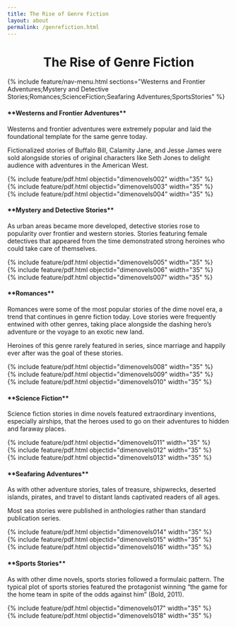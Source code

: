 ```yaml
---
title: The Rise of Genre Fiction
layout: about
permalink: /genrefiction.html
---
```

<h1><center>The Rise of Genre Fiction</center></h1>
{% include feature/nav-menu.html sections="Westerns and Frontier Adventures;Mystery and Detective Stories;Romances;ScienceFiction;Seafaring Adventures;SportsStories" %}
<p></p>
<h4>**Westerns and Frontier Adventures**</h4>
<p>Westerns and frontier adventures were extremely popular and laid the foundational template for the same genre today.</p>
<p></p>
<p>Fictionalized stories of Buffalo Bill, Calamity Jane, and Jesse James were sold alongside stories of original characters like Seth Jones to delight audience with adventures in the American West.</p>
<div class="container">
  <div class="row">
    <div class="col">
      {% include feature/pdf.html objectid="dimenovels002" width="35" %}
    </div>
    <div class="col">
      {% include feature/pdf.html objectid="dimenovels003" width="35" %}
    </div>
    <div class="col">
      {% include feature/pdf.html objectid="dimenovels004" width="35" %}
    </div>
  </div>
</div>
<p></p>
<p></p>
<h4>**Mystery and Detective Stories**</h4>
<p>As urban areas became more developed, detective stories rose to popularity over frontier and western stories. Stories featuring female detectives that appeared from the time demonstrated strong heroines who could take care of themselves.</p>
<div class="container">
  <div class="row">
    <div class="col">
      {% include feature/pdf.html objectid="dimenovels005" width="35" %}
    </div>
    <div class="col">
      {% include feature/pdf.html objectid="dimenovels006" width="35" %}
    </div>
    <div class="col">
      {% include feature/pdf.html objectid="dimenovels007" width="35" %}
    </div>
  </div>
</div>
<p></p>
<p></p>
<h4>**Romances**</h4>
<p>Romances were some of the most popular stories of the dime novel era, a trend that continues in genre fiction today. Love stories were frequently entwined with other genres, taking place alongside the dashing hero’s adventure or the voyage to an exotic new land.</p>
<p></p>
<p>Heroines of this genre rarely featured in series, since marriage and happily ever after was the goal of these stories.</p>
<div class="container">
  <div class="row">
    <div class="col">
      {% include feature/pdf.html objectid="dimenovels008" width="35" %}
    </div>
    <div class="col">
      {% include feature/pdf.html objectid="dimenovels009" width="35" %}
    </div>
    <div class="col">
      {% include feature/pdf.html objectid="dimenovels010" width="35" %}
    </div>
  </div>
</div>
<p></p>
<p></p>
<h4>**Science Fiction**</h4>
<p>Science fiction stories in dime novels featured extraordinary inventions, especially airships, that the heroes used to go on their adventures to hidden and faraway places.</p>
<div class="container">
  <div class="row">
    <div class="col">
      {% include feature/pdf.html objectid="dimenovels011" width="35" %}
    </div>
    <div class="col">
      {% include feature/pdf.html objectid="dimenovels012" width="35" %}
    </div>
    <div class="col">
      {% include feature/pdf.html objectid="dimenovels013" width="35" %}
    </div>
  </div>
</div>
<p></p>
<p></p>
<h4>**Seafaring Adventures**</h4>
<p>As with other adventure stories, tales of treasure, shipwrecks, deserted islands, pirates, and travel to distant lands captivated readers of all ages.</p>
<p></p>
<p>Most sea stories were published in anthologies rather than standard publication series.</p>
<div class="container">
  <div class="row">
    <div class="col">
      {% include feature/pdf.html objectid="dimenovels014" width="35" %}
    </div>
    <div class="col">
      {% include feature/pdf.html objectid="dimenovels015" width="35" %}
    </div>
    <div class="col">
      {% include feature/pdf.html objectid="dimenovels016" width="35" %}
    </div>
  </div>
</div>
<p></p>
<p></p>
<h4>**Sports Stories**</h4>
<p>As with other dime novels, sports stories followed a formulaic pattern. The typical plot of sports stories featured the protagonist winning “the game for the home team in spite of the odds against him” (Bold, 2011).</p>
<div class="container">
  <div class="row">
    <div class="col">
      {% include feature/pdf.html objectid="dimenovels017" width="35" %}
    </div>
    <div class="col">
      {% include feature/pdf.html objectid="dimenovels018" width="35" %}
    </div>
  </div>
</div>
<p></p>
